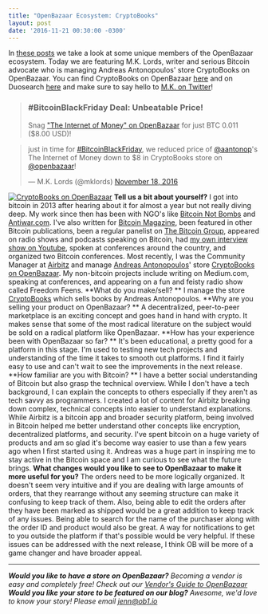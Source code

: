```yaml
---
title: "OpenBazaar Ecosystem: CryptoBooks" 
layout: post
date: '2016-11-21 00:30:00 -0300'
---
```

        
In [these posts](https://blog.openbazaar.org/snapshot-of-the-openbazaar-ecosystem-at-the-beginning/) we take a look at some unique members of the OpenBazaar ecosystem. Today we are featuring M.K. Lords, writer and serious Bitcoin advocate who is managing Andreas Antonopoulos' store CryptoBooks on OpenBazaar. You can find CryptoBooks on OpenBazaar [here](ob://efece349f9830a6d6167c3bbc6ed3ce855277a8f) and on Duosearch [here](https://duosear.ch/efece349f9830a6d6167c3bbc6ed3ce855277a8f) and make sure to say hello to [M.K. on Twitter](https://twitter.com/mklords)!

> ### #BitcoinBlackFriday Deal: Unbeatable Price!
> 
> Snag ["The Internet of Money" on OpenBazaar](https://duosear.ch/efece349f9830a6d6167c3bbc6ed3ce855277a8f/listing/974a62586f0e48c53b7c19592f9ceb64a4b08e84) for just BTC 0.011 ($8.00 USD)!

> just in time for [#BitcoinBlackFriday](https://twitter.com/hashtag/BitcoinBlackFriday?src=hash), we reduced price of [@aantonop](https://twitter.com/aantonop)'s The Internet of Money down to $8 in CryptoBooks store on [@openbazaar](https://twitter.com/openbazaar)!
> 
> — M.K. Lords (@mklords) [November 18, 2016](https://twitter.com/mklords/status/799729856514760704)

[![CryptoBooks on OpenBazaar](Screen-Shot-2016-11-21-at-1.03.15-PM.png)](https://blog.openbazaar.org/wp-content/uploads/2016/11/Screen-Shot-2016-11-21-at-1.03.15-PM.png) **Tell us a bit about yourself?** I got into bitcoin in 2013 after hearing about it for almost a year but not really diving deep. My work since then has been with NGO's like [Bitcoin Not Bombs](https://www.facebook.com/BitcoinNotBombs/) and [Antiwar.com](http://antiwar.com). I've also written for [Bitcoin Magazine](https://bitcoinmagazine.com/authors/mk-lords), been featured in other Bitcoin publications, been a regular panelist on [The Bitcoin Group](http://www.thebitcoingroup.com/p/live.html), appeared on radio shows and podcasts speaking on Bitcoin, had [my own interview show on Youtube](https://www.youtube.com/channel/UCtO9Ty9V8gpwecykz9jdceg/feed), spoken at conferences around the country, and organized two Bitcoin conferences. Most recently, I was the Community Manager at [Airbitz](https://airbitz.co/) and manage [Andreas Antonopoulos](https://antonopoulos.com/)' store [CryptoBooks on OpenBazaar](ob://efece349f9830a6d6167c3bbc6ed3ce855277a8f). My non-bitcoin projects include writing on Medium.com, speaking at conferences, and appearing on a fun and feisty radio show called Freedom Feens. **What do you make/sell? ** I manage the store [CryptoBooks](ob://efece349f9830a6d6167c3bbc6ed3ce855277a8f) which sells books by Andreas Antonopoulos. **Why are you selling your product on OpenBazaar? ** A decentralized, peer-to-peer marketplace is an exciting concept and goes hand in hand with crypto. It makes sense that some of the most radical literature on the subject would be sold on a radical platform like OpenBazaar. **How has your experience been with OpenBazaar so far? ** It's been educational, a pretty good for a platform in this stage. I'm used to testing new tech projects and understanding of the time it takes to smooth out platforms. I find it fairly easy to use and can't wait to see the improvements in the next release. **How familiar are you with Bitcoin? ** I have a better social understanding of Bitcoin but also grasp the technical overview. While I don't have a tech background, I can explain the concepts to others especially if they aren't as tech savvy as programmers. I created a lot of content for Airbitz breaking down complex, technical concepts into easier to understand explanations. While Airbitz is a bitcoin app and broader security platform, being involved in Bitcoin helped me better understand other concepts like encryption, decentralized platforms, and security. I've spent bitcoin on a huge variety of products and am so glad it's become way easier to use than a few years ago when I first started using it. Andreas was a huge part in inspiring me to stay active in the Bitcoin space and I am curious to see what the future brings. **What changes would you like to see to OpenBazaar to make it more useful for you?** The orders need to be more logically organized. It doesn't seem very intuitive and if you are dealing with large amounts of orders, that they rearrange without any seeming structure can make it confusing to keep track of them. Also, being able to edit the orders after they have been marked as shipped would be a great addition to keep track of any issues. Being able to search for the name of the purchaser along with the order ID and product would also be great. A way for notifications to get to you outside the platform if that's possible would be very helpful. If these issues can be addressed with the next release, I think OB will be more of a game changer and have broader appeal.

* * *

_**Would you like to have a store on OpenBazaar?** Becoming a vendor is easy and completely free! Check out our [Vendor's Guide to OpenBazaar](https://blog.openbazaar.org/vendors-guide-to-openbazaar/)_ _**Would you like your store to be featured on our blog?** Awesome, we'd love to know your story! Please email [jenn@ob1.io](mailto:jenn@ob1.io)_